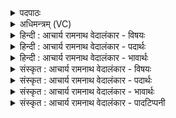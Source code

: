<details><summary>पदपाठः</summary>

पात꣢म्। नः꣣। मित्रा। मि। त्रा। पायु꣡भिः꣢। उ꣣त꣢। त्रा꣣येथाम्। सु꣣त्रात्रा꣢। सु꣣। त्रात्रा꣢। सा꣣ह्या꣡म꣢। द꣡स्यू꣢꣯न्। त꣣नू꣡भिः꣢। ९८७।
</details>

<details><summary>अधिमन्त्रम् (VC)</summary>

- मित्रावरुणौ
- उरुचक्रिरात्रेयः
- गायत्री
- षड्जः
</details>

<details><summary>हिन्दी : आचार्य रामनाथ वेदालंकार - विषयः</summary>

अगले मन्त्र में फिर उनसे प्रार्थना है।
</details>

<details><summary>हिन्दी : आचार्य रामनाथ वेदालंकार - पदार्थः</summary>

पदार्थान्वयभाषाः -  हे(मित्रा)मित्रभूत परमात्मा-जीवात्मा,राष्ट्रपति-प्रधानमन्त्री,अध्यापक-उपदेशक वा प्राण-अपानो!तुम(पायुभिः)पालन-साधनों से(नः)हमारी(पातम्)पालना करो।(उत)और(सुत्रात्रा)उत्तम त्राण करनेवाले गुण-समूह से(त्रायेथाम्)हमारा त्राण करो। तुम्हारी सहायता से हम(तनूभिः)शरीरों द्वारा(दस्यून्)क्षयकारी आन्तरिक तथा बाह्य शत्रुओं को(सासह्याम)पराजित कर देवें ॥३॥
</details>

<details><summary>हिन्दी : आचार्य रामनाथ वेदालंकार - भावार्थः</summary>

भावार्थभाषाः -  परमात्मा-जीवात्मा,राष्ट्रपति-प्रधानमन्त्री,अध्यापक-उपदेशक और प्राण-अपान की सहायता पाकर पुरुषार्थ करके हम सदा ही सुरक्षित हो सकते हैं ॥३॥
</details>

<details><summary>संस्कृत : आचार्य रामनाथ वेदालंकार - विषयः</summary>

अथ पुनरपि तौ प्रार्थयते।
</details>

<details><summary>संस्कृत : आचार्य रामनाथ वेदालंकार - पदार्थः</summary>

पदार्थान्वयभाषाः -  हे(मित्रा)सुहृद्भूतौ मित्रावरुणौ परमात्मजीवात्मानौ राष्ट्रपतिप्रधानमन्त्रिणौ अध्यापकोपदेशकौ प्राणापानौ वा!युवाम्(पायुभिः)पालनसाधनैः[पान्ति एभिरिति पायवः। पा रक्षणे धातोः ‘कृवापा०’। उ० १।१ इत्युण् प्रत्ययः।] (नः)अस्मान्(पातम्)पालयतम्।(उत)अपि च(सुत्रात्रा)सुत्राणकर्त्रा गुणगणेन(त्रायेथाम्)रक्षतम्। युवयोः साहाय्येन वयम्(तनूभिः)शरीरैः(दस्यून्)क्षयकारिणः आन्तरान् बाह्यांश्च शत्रून्(सासह्याम)पाराजयेमहि ॥३॥२
</details>

<details><summary>संस्कृत : आचार्य रामनाथ वेदालंकार - भावार्थः</summary>

भावार्थभाषाः -  परमात्मजीवात्मनो राष्ट्रपतिप्रधानमन्त्रिणोरध्यापकोपदेशकयोः प्राणापानयोश्च साहाय्यं प्राप्य पुरुषार्थं कृत्वा वयं सदैव सुरक्षिता भवितुं शक्नुमः ॥३॥
</details>

<details><summary>संस्कृत : आचार्य रामनाथ वेदालंकार - पादटिप्पनी</summary>

टिप्पणी:   १. ऋ० ५।७०।३, ‘मित्रा’ इत्यत्र ‘रुद्रा’, ‘सासह्याम’ इत्यत्र ‘तु॒र्य्याम॒’ इति पाठः। २. ऋग्भाष्ये दयानन्दर्षिणा मन्त्रोऽयं सभासेनेशविषये व्याख्यातः।
</details>